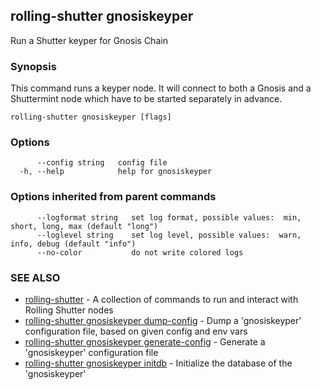 ## rolling-shutter gnosiskeyper

Run a Shutter keyper for Gnosis Chain

### Synopsis

This command runs a keyper node. It will connect to both a Gnosis and a
Shuttermint node which have to be started separately in advance.

```
rolling-shutter gnosiskeyper [flags]
```

### Options

```
      --config string   config file
  -h, --help            help for gnosiskeyper
```

### Options inherited from parent commands

```
      --logformat string   set log format, possible values:  min, short, long, max (default "long")
      --loglevel string    set log level, possible values:  warn, info, debug (default "info")
      --no-color           do not write colored logs
```

### SEE ALSO

* [rolling-shutter](rolling-shutter.md)	 - A collection of commands to run and interact with Rolling Shutter nodes
* [rolling-shutter gnosiskeyper dump-config](rolling-shutter_gnosiskeyper_dump-config.md)	 - Dump a 'gnosiskeyper' configuration file, based on given config and env vars
* [rolling-shutter gnosiskeyper generate-config](rolling-shutter_gnosiskeyper_generate-config.md)	 - Generate a 'gnosiskeyper' configuration file
* [rolling-shutter gnosiskeyper initdb](rolling-shutter_gnosiskeyper_initdb.md)	 - Initialize the database of the 'gnosiskeyper'

